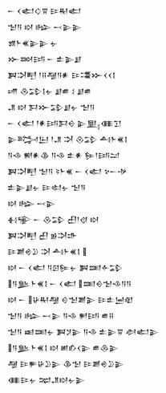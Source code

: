 <div class='block'>
<div class='line'>𒀸 𒌋𒅗𒄭𒐊 𒄿𒊑𒅗</div>
<div class='line'>𒈠𒀀 𒊭 𒈗 𒁁𒉌𒉌</div>
<div class='line'>𒂙𒈨𒌍𒉌𒉌 𒉡</div>
<div class='line'>𒁍𒇷𒅀 𒀸 𒉺𒉌𒋗</div>
<div class='line'>𒀉𒋫𒋃 𒁹𒍝𒆷𒀀𒀭 𒄿𒃮𒁍𒌋𒌋𒋙</div>
<div class='line'>𒋬 𒊮𒁉𒋙𒉡 𒋗𒌑 𒑱 𒋗𒌑</div>
<div class='line'>𒂗 𒊭 𒁕𒁍𒁉𒋗𒉡 𒈠𒀀</div>
<div class='line'>𒀸 𒌋𒅗 𒁹𒀭𒅀𒁕𒀪 𒉌𒅅𒈪𒋛</div>
<div class='line'>𒉌𒅋𒌨 𒁹𒂗 𒋫 𒊮𒁉 𒋀𒈨𒌍𒋙</div>
<div class='line'>𒀀𒈾 𒆍𒀭𒆠 𒀀𒈾 𒉺𒀭 𒌉𒁹𒅀𒁺</div>
<div class='line'>𒀉𒋫𒋃 𒈠𒀀 𒂟𒈨𒌍 𒀸 𒌋𒅗 𒆳𒀸𒋩</div>
<div class='line'>𒉺𒉌𒋗𒉡 𒄿𒊕𒉡 𒈠𒀀</div>
<div class='line'>𒊭 𒈗 𒁁𒉌</div>
<div class='line'>𒈬𒊌 𒀸 𒊮𒁉 𒌷𒁹𒋼 𒊭</div>
<div class='line'>𒀉𒋫𒋃 𒌷 𒂊𒋫𒈥</div>
<div class='line'>𒄿𒋢𒄴𒊒 𒋫 𒋀𒈨𒌍𒋙 </div>
<div class='line'>𒊭 𒀸 𒌋𒅗 𒀀𒇉𒌉𒉡 𒀉𒌅𒅆𒁉</div>
<div class='line'>𒀀𒆥𒈨𒌍𒋙 𒀸 𒌋𒅗 𒌅𒀪𒈠𒈾𒀀𒀀</div>
<div class='line'>𒊭 𒀸 𒄩𒊑𒆷 𒄰𒈠𒋢𒉌 𒄿𒉺𒅁𒊏</div>
<div class='line'>𒈠𒀀 𒈗 𒁁𒉌 𒀀𒈾 𒂍𒅀 𒌑𒍝</div>
<div class='line'>𒈠𒀀 𒀜𒌅𒉡 𒀉𒋡𒉌 𒀀𒈾 𒉺𒉌𒐊 𒀠𒅗𒉌</div>
<div class='line'>𒀀𒆥𒈨𒌍𒋙 𒊭 𒅖𒁓𒌋𒉌 𒌑𒁲𒉌</div>
<div class='line'>𒆷 𒄿𒊓𒄩𒊒𒉌 𒆠𒈠 𒄿𒋢𒄴𒊒𒉌</div>
<div class='line'>𒈪𒄿𒉡 𒉈𒂗𒊭𒉡𒉌</div>
</div>